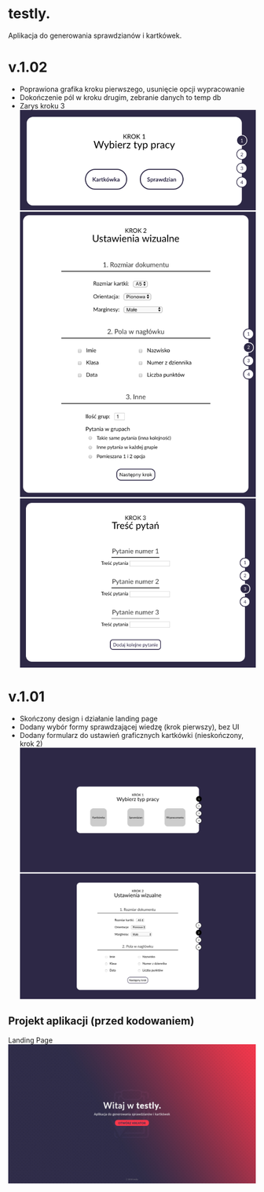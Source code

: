 # testly.
Aplikacja do generowania sprawdzianów i kartkówek.

# v.1.02
 - Poprawiona grafika kroku pierwszego, usunięcie opcji wypracowanie
 - Dokończenie pól w kroku drugim, zebranie danych to temp db
 - Zarys kroku 3
![Krok 1 - wybór testu](https://raw.githubusercontent.com/janmager/testly/master/img-git/step1-2.png)
![Krok 2 - usatwienia graficzne kartkówki](https://raw.githubusercontent.com/janmager/testly/master/img-git/step2-2.png)
![Krok 3 - tworzenie pytań](https://raw.githubusercontent.com/janmager/testly/master/img-git/step3-1.png)


# v.1.01
 - Skończony design i działanie landing page
 - Dodany wybór formy sprawdzającej wiedzę (krok pierwszy), bez UI
 - Dodany formularz do ustawień graficznych kartkówki (nieskończony, krok 2)
![Krok 1 - wybór testu](https://raw.githubusercontent.com/janmager/testly/master/img-git/step1-1.png)
![Krok 2 - usatwienia graficzne kartkówki](https://raw.githubusercontent.com/janmager/testly/master/img-git/step2-1.png)

## Projekt aplikacji (przed kodowaniem)
Landing Page
![Landing Page](https://raw.githubusercontent.com/janmager/testly/master/img-git/lp.jpg)
